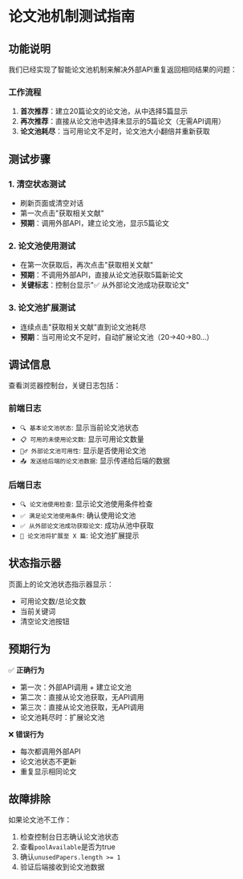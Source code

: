 # 论文池机制测试指南

## 功能说明
我们已经实现了智能论文池机制来解决外部API重复返回相同结果的问题：

### 工作流程
1. **首次推荐**：建立20篇论文的论文池，从中选择5篇显示
2. **再次推荐**：直接从论文池中选择未显示的5篇论文（无需API调用）
3. **论文池耗尽**：当可用论文不足时，论文池大小翻倍并重新获取

## 测试步骤

### 1. 清空状态测试
- 刷新页面或清空对话
- 第一次点击"获取相关文献"
- **预期**：调用外部API，建立论文池，显示5篇论文

### 2. 论文池使用测试
- 在第一次获取后，再次点击"获取相关文献"
- **预期**：不调用外部API，直接从论文池获取5篇新论文
- **关键标志**：控制台显示"✅ 从外部论文池成功获取论文"

### 3. 论文池扩展测试
- 连续点击"获取相关文献"直到论文池耗尽
- **预期**：当可用论文不足时，自动扩展论文池（20->40->80...）

## 调试信息

查看浏览器控制台，关键日志包括：

### 前端日志
- `🔍 基本论文池状态`: 显示当前论文池状态
- `📋 可用的未使用论文数`: 显示可用论文数量
- `🏊‍♂️ 外部论文池可用性`: 显示是否使用论文池
- `📤 发送给后端的论文池数据`: 显示传递给后端的数据

### 后端日志
- `🔍 论文池使用检查`: 显示论文池使用条件检查
- `✅ 满足论文池使用条件`: 确认使用论文池
- `✅ 从外部论文池成功获取论文`: 成功从池中获取
- `🚀 论文池将扩展至 X 篇`: 论文池扩展提示

## 状态指示器

页面上的论文池状态指示器显示：
- 可用论文数/总论文数
- 当前关键词
- 清空论文池按钮

## 预期行为

✅ **正确行为**
- 第一次：外部API调用 + 建立论文池
- 第二次：直接从论文池获取，无API调用
- 第三次：直接从论文池获取，无API调用
- 论文池耗尽时：扩展论文池

❌ **错误行为**  
- 每次都调用外部API
- 论文池状态不更新
- 重复显示相同论文

## 故障排除

如果论文池不工作：
1. 检查控制台日志确认论文池状态
2. 查看`poolAvailable`是否为true
3. 确认`unusedPapers.length >= 1`
4. 验证后端接收到论文池数据 